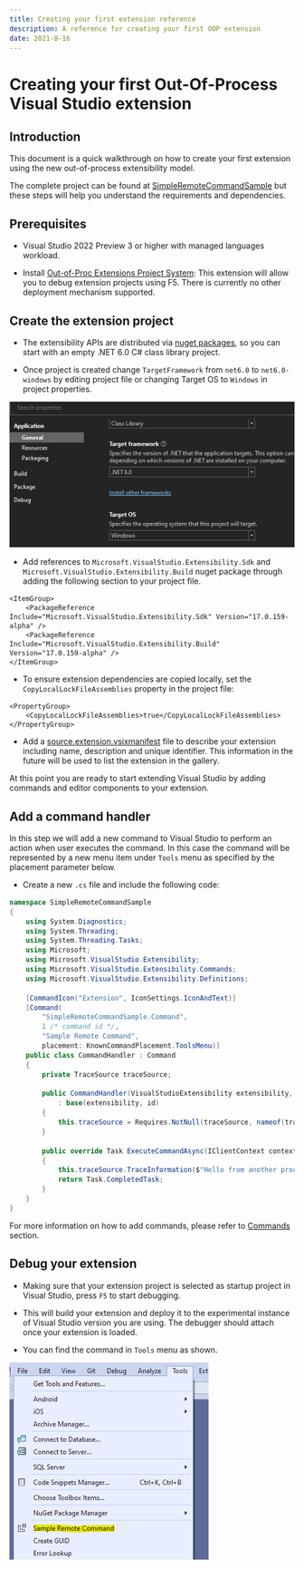 ```yaml
---
title: Creating your first extension reference
description: A reference for creating your first OOP extension
date: 2021-8-16
---
```


# Creating your first Out-Of-Process Visual Studio extension

## Introduction
This document is a quick walkthrough on how to create your first extension using the new out-of-process extensibility model.

The complete project can be found at [SimpleRemoteCommandSample](https://github.com/microsoft/VSExtensibility/tree/main/New_Extensibility_Model/Samples/SimpleRemoteCommandSample) but these steps will help you understand the requirements and dependencies.

## Prerequisites

* Visual Studio 2022 Preview 3 or higher with managed languages workload.

* Install [Out-of-Proc Extensions Project System](https://marketplace.visualstudio.com/items?itemName=vsext.gladstone): This extension will allow you to debug extension projects using F5. There is currently no other deployment mechanism supported.

## Create the extension project

* The extensibility APIs are distributed via [nuget packages](https://www.nuget.org/packages/Microsoft.VisualStudio.Extensibility.Sdk), so you can start with an empty .NET 6.0 C# class library project.

* Once project is created change `TargetFramework` from `net6.0` to `net6.0-windows` by editing project file or changing Target OS to `Windows` in project properties.

![Target Framework Properties](target-framework-properties.png "Target Framework Properties")

* Add references to `Microsoft.VisualStudio.Extensibility.Sdk` and `Microsoft.VisualStudio.Extensibility.Build` nuget package through adding the following section to your project file.

```
<ItemGroup>
	<PackageReference Include="Microsoft.VisualStudio.Extensibility.Sdk" Version="17.0.159-alpha" />
	<PackageReference Include="Microsoft.VisualStudio.Extensibility.Build" Version="17.0.159-alpha" />
</ItemGroup>
```

* To ensure extension dependencies are copied locally, set the `CopyLocalLockFileAssemblies` property in the project file:
```
<PropertyGroup>
	<CopyLocalLockFileAssemblies>true</CopyLocalLockFileAssemblies>
</PropertyGroup>
```

* Add a [source.extension.vsixmanifest](https://github.com/microsoft/VSExtensibility/tree/main/New_Extensibility_Model/Samples/SimpleRemoteCommandSample/source.extension.vsixmanifest) file to describe your extension including name, description and unique identifier. This information in the future will be used to list the extension in the gallery.

At this point you are ready to start extending Visual Studio by adding commands and editor components to your extension.

## Add a command handler
In this step we will add a new command to Visual Studio to perform an action when user executes the command. In this case the command will be represented by a new menu item under `Tools` menu as specified by the placement parameter below.

* Create a new `.cs` file and include the following code:

```csharp
namespace SimpleRemoteCommandSample
{
	using System.Diagnostics;
	using System.Threading;
	using System.Threading.Tasks;
	using Microsoft;
	using Microsoft.VisualStudio.Extensibility;
	using Microsoft.VisualStudio.Extensibility.Commands;
	using Microsoft.VisualStudio.Extensibility.Definitions;

	[CommandIcon("Extension", IconSettings.IconAndText)]
	[Command(
        "SimpleRemoteCommandSample.Command", 
        1 /* command id */, 
        "Sample Remote Command", 
        placement: KnownCommandPlacement.ToolsMenu)]
	public class CommandHandler : Command
	{
		private TraceSource traceSource;
		
		public CommandHandler(VisualStudioExtensibility extensibility, TraceSource traceSource, ushort id)
			: base(extensibility, id)
		{
			this.traceSource = Requires.NotNull(traceSource, nameof(traceSource));
		}

		public override Task ExecuteCommandAsync(IClientContext context, CancellationToken cancellationToken)
		{
			this.traceSource.TraceInformation($"Hello from another process!");
			return Task.CompletedTask;
		}
	}
}
```

For more information on how to add commands, please refer to [Commands](../extension-guides/command/command.md) section.

## Debug your extension

* Making sure that your extension project is selected as startup project in Visual Studio, press `F5` to start debugging.

* This will build your extension and deploy it to the experimental instance of Visual Studio version you are using. The debugger should attach once your extension is loaded.

* You can find the command in `Tools` menu as shown.

![SampleCommand](extension-command.png "Sample command")

